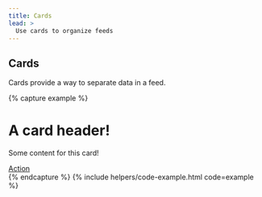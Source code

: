```yaml
---
title: Cards
lead: >
  Use cards to organize feeds
---
```


## Cards

Cards provide a way to separate data in a feed.

{% capture example %}
<div class='lg-card'>
  <div class='grid-row flex-row flex-align-end'>
    <div class='tablet:grid-col-10'>
      <h1 class='margin-bottom-05'>A card header!</h1>
      <p class='margin-top-05'>Some content for this card!</p>
    </div>
    <div class='tablet:grid-col-2 text-right'>
      <a href='#' class='usa-button usa-button--outline'>Action</a>
    </div>
  </div>
</div>
{% endcapture %}
{% include helpers/code-example.html code=example %}
